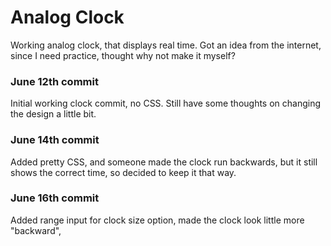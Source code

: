 # Analog Clock
Working analog clock, that displays real time. Got an idea from the internet, since I need practice, thought why not make it myself?

### June 12th commit
Initial working clock commit, no CSS. Still have some thoughts on changing the design a little bit.

### June 14th commit
Added pretty CSS, and someone made the clock run backwards, but it still shows the correct time, so decided to keep it that way.

### June 16th commit
Added range input for clock size option, made the clock look little more "backward", 
